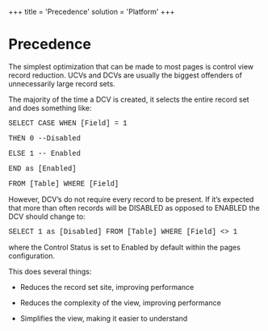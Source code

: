 +++
title = 'Precedence'
solution = 'Platform'
+++

# Precedence

The simplest optimization that can be made to most pages is control view
record reduction. UCVs and DCVs are usually the biggest offenders of
unnecessarily large record sets.

The majority of the time a DCV is created, it selects the entire record
set and does something like:

<span style="font-family: &#39;Courier New&#39;;">SELECT CASE WHEN
\[Field\] = 1</span>

<span style="font-family: &#39;Courier New&#39;;">THEN 0
--Disabled</span>

<span style="font-family: &#39;Courier New&#39;;">ELSE 1 --
Enabled</span>

<span style="font-family: &#39;Courier New&#39;;">END as
\[Enabled\]</span>

<span style="font-family: &#39;Courier New&#39;;">FROM \[Table\] WHERE
\[Field\]</span>

However, DCV’s do not require every record to be present. If it’s
expected that more than often records will be DISABLED as opposed to
ENABLED the DCV should change to:

<span style="font-family: &#39;Courier New&#39;;">SELECT 1 as
\[Disabled\] FROM \[Table\] WHERE \[Field\] \<\> 1</span>

where the Control Status is set to Enabled by default within the pages
configuration.

This does several things:

  - Reduces the record set site, improving performance

  - Reduces the complexity of the view, improving performance

  - Simplifies the view, making it easier to understand

